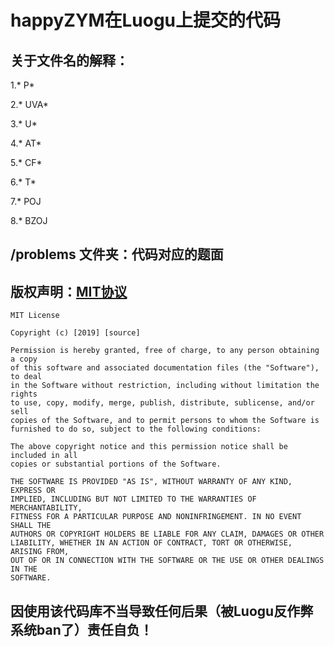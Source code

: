 ﻿# happyZYM在Luogu上提交的代码
## 关于文件名的解释：
1.\* P\*

2.\* UVA\*

3.\* U\*

4.\* AT\*

5.\* CF\*

6.\* T\*

7.\* POJ

8.\* BZOJ

## /problems 文件夹：代码对应的题面
## 版权声明：[MIT协议](https://choosealicense.com/licenses/mit/)
```
MIT License

Copyright (c) [2019] [source]

Permission is hereby granted, free of charge, to any person obtaining a copy
of this software and associated documentation files (the "Software"), to deal
in the Software without restriction, including without limitation the rights
to use, copy, modify, merge, publish, distribute, sublicense, and/or sell
copies of the Software, and to permit persons to whom the Software is
furnished to do so, subject to the following conditions:

The above copyright notice and this permission notice shall be included in all
copies or substantial portions of the Software.

THE SOFTWARE IS PROVIDED "AS IS", WITHOUT WARRANTY OF ANY KIND, EXPRESS OR
IMPLIED, INCLUDING BUT NOT LIMITED TO THE WARRANTIES OF MERCHANTABILITY,
FITNESS FOR A PARTICULAR PURPOSE AND NONINFRINGEMENT. IN NO EVENT SHALL THE
AUTHORS OR COPYRIGHT HOLDERS BE LIABLE FOR ANY CLAIM, DAMAGES OR OTHER
LIABILITY, WHETHER IN AN ACTION OF CONTRACT, TORT OR OTHERWISE, ARISING FROM,
OUT OF OR IN CONNECTION WITH THE SOFTWARE OR THE USE OR OTHER DEALINGS IN THE
SOFTWARE.
```
## 因使用该代码库不当导致任何后果（被Luogu反作弊系统ban了）责任自负！

